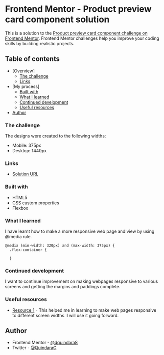 # Frontend Mentor - Product preview card component solution

This is a solution to the [Product preview card component challenge on Frontend Mentor](https://www.frontendmentor.io/challenges/product-preview-card-component-GO7UmttRfa). Frontend Mentor challenges help you improve your coding skills by building realistic projects. 

## Table of contents

- [Overview]
  - [The challenge](#the-challenge)
  - [Links](#links)
- [My process]
  - [Built with](#built-with)
  - [What I learned](#what-i-learned)
  - [Continued development](#continued-development)
  - [Useful resources](#useful-resources)
- [Author](#author)


### The challenge
The designs were created to the following widths:

  - Mobile: 375px
  - Desktop: 1440px



### Links

- [Solution URL](https://dquindara8.github.io/CardComponent/)



### Built with

- HTML5
- CSS custom properties
- Flexbox


### What I learned

I have learnt how to make a more responsive web page and view by using @media rule.

```
@media (min-width: 320px) and (max-width: 375px) {
  .flex-container {
    
  }
```

### Continued development

I want to continue improvement on making webpages responsive to various screens and getting the margins and paddings complete.

### Useful resources

- [Resource 1](https://www.w3schools.com/cssref/css3_pr_mediaquery.asp) - This helped me in learning to make web pages responsive to different screen widths. I will use it going forward.

## Author

- Frontend Mentor - [@dquindara8](https://www.frontendmentor.io/profile/dquindara8)
- Twitter - [@QuindaraC](https://twitter.com/home)

